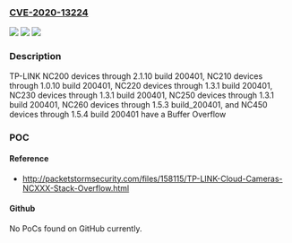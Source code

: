 ### [CVE-2020-13224](https://cve.mitre.org/cgi-bin/cvename.cgi?name=CVE-2020-13224)
![](https://img.shields.io/static/v1?label=Product&message=n%2Fa&color=blue)
![](https://img.shields.io/static/v1?label=Version&message=n%2Fa&color=blue)
![](https://img.shields.io/static/v1?label=Vulnerability&message=n%2Fa&color=brighgreen)

### Description

TP-LINK NC200 devices through 2.1.10 build 200401, NC210 devices through 1.0.10 build 200401, NC220 devices through 1.3.1 build 200401, NC230 devices through 1.3.1 build 200401, NC250 devices through 1.3.1 build 200401, NC260 devices through 1.5.3 build_200401, and NC450 devices through 1.5.4 build 200401 have a Buffer Overflow

### POC

#### Reference
- http://packetstormsecurity.com/files/158115/TP-LINK-Cloud-Cameras-NCXXX-Stack-Overflow.html

#### Github
No PoCs found on GitHub currently.

